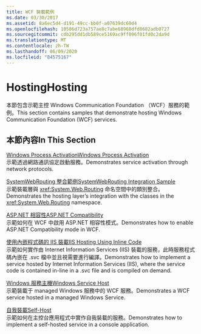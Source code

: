 ```yaml
---
title: WCF 裝載範例
ms.date: 03/30/2017
ms.assetid: 8a6ec5d4-d191-49cc-bb0f-a07639dc60d4
ms.openlocfilehash: 10586d723a757ae8c7abe68968dfd8682adb0727
ms.sourcegitcommit: cdb295dd1db589ce5169ac9ff096f01fd0c2da9d
ms.translationtype: MT
ms.contentlocale: zh-TW
ms.lasthandoff: 06/09/2020
ms.locfileid: "84575167"
---
```

# <a name="hosting"></a><span data-ttu-id="b7925-102">Hosting</span><span class="sxs-lookup"><span data-stu-id="b7925-102">Hosting</span></span>
<span data-ttu-id="b7925-103">本節包含示範主控 Windows Communication Foundation （WCF）服務的範例。</span><span class="sxs-lookup"><span data-stu-id="b7925-103">This section contains samples that demonstrate hosting Windows Communication Foundation (WCF) services.</span></span>  
  
## <a name="in-this-section"></a><span data-ttu-id="b7925-104">本節內容</span><span class="sxs-lookup"><span data-stu-id="b7925-104">In This Section</span></span>  
 [<span data-ttu-id="b7925-105">Windows Process Activation</span><span class="sxs-lookup"><span data-stu-id="b7925-105">Windows Process Activation</span></span>](windows-process-activation.md)  
 <span data-ttu-id="b7925-106">示範透過網路通訊協定啟動服務。</span><span class="sxs-lookup"><span data-stu-id="b7925-106">Demonstrates service activation through network protocols.</span></span>  
  
 [<span data-ttu-id="b7925-107">SystemWebRouting 整合範例</span><span class="sxs-lookup"><span data-stu-id="b7925-107">SystemWebRouting Integration Sample</span></span>](systemwebrouting-integration-sample.md)  
 <span data-ttu-id="b7925-108">示範裝載層與 <xref:System.Web.Routing> 命名空間中的類別整合。</span><span class="sxs-lookup"><span data-stu-id="b7925-108">Demonstrates the hosting layer’s integration with the classes in the <xref:System.Web.Routing> namespace.</span></span>  
  
 [<span data-ttu-id="b7925-109">ASP.NET 相容性</span><span class="sxs-lookup"><span data-stu-id="b7925-109">ASP.NET Compatibility</span></span>](aspnet-compatibility.md)  
 <span data-ttu-id="b7925-110">示範如何在 WCF 中啟用 ASP.NET 相容性模式。</span><span class="sxs-lookup"><span data-stu-id="b7925-110">Demonstrates how to enable ASP.NET Compatibility mode in WCF.</span></span>  
  
 [<span data-ttu-id="b7925-111">使用內嵌程式碼的 IIS 裝載</span><span class="sxs-lookup"><span data-stu-id="b7925-111">IIS Hosting Using Inline Code</span></span>](iis-hosting-using-inline-code.md)  
 <span data-ttu-id="b7925-112">示範如何實作由 Internet Information Services (IIS) 裝載的服務，此時服務程式碼內嵌在 .svc 檔中並且視需要進行編譯。</span><span class="sxs-lookup"><span data-stu-id="b7925-112">Demonstrates how to implement a service hosted by Internet Information Services (IIS), where the service code is contained in-line in a .svc file and is compiled on demand.</span></span>  
  
 [<span data-ttu-id="b7925-113">Windows 服務主機</span><span class="sxs-lookup"><span data-stu-id="b7925-113">Windows Service Host</span></span>](windows-service-host.md)  
 <span data-ttu-id="b7925-114">示範裝載于 managed Windows 服務中的 WCF 服務。</span><span class="sxs-lookup"><span data-stu-id="b7925-114">Demonstrates a WCF service hosted in a managed Windows Service.</span></span>  
  
 [<span data-ttu-id="b7925-115">自我裝載</span><span class="sxs-lookup"><span data-stu-id="b7925-115">Self-Host</span></span>](self-host.md)  
 <span data-ttu-id="b7925-116">示範如何在主控台應用程式中實作自我裝載的服務。</span><span class="sxs-lookup"><span data-stu-id="b7925-116">Demonstrates how to implement a self-hosted service in a console application.</span></span>
